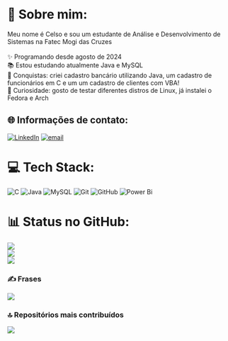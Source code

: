 # 💫 Sobre mim:
Meu nome é Celso e sou um estudante de Análise e Desenvolvimento de Sistemas na Fatec Mogi das Cruzes<br><br>✨ Programando desde agosto de 2024<br>📚 Estou estudando atualmente Java e MySQL<br>🎯 Conquistas: criei cadastro bancário utilizando Java, um cadastro de funcionários em C e um um cadastro de clientes com VBA!<br>🎲 Curiosidade: gosto de testar diferentes distros de Linux, já instalei o Fedora e Arch


## 🌐 Informações de contato:
[![LinkedIn](https://img.shields.io/badge/LinkedIn-%230077B5.svg?logo=linkedin&logoColor=white)](https://www.linkedin.com/in/celso-borges-90523525b/) [![email](https://img.shields.io/badge/Email-D14836?logo=gmail&logoColor=white)](mailto:borgesdesantanavicentecelso@gmail.com) 

# 💻 Tech Stack:
![C](https://img.shields.io/badge/c-%2300599C.svg?style=for-the-badge&logo=c&logoColor=white) ![Java](https://img.shields.io/badge/java-%23ED8B00.svg?style=for-the-badge&logo=openjdk&logoColor=white) ![MySQL](https://img.shields.io/badge/mysql-4479A1.svg?style=for-the-badge&logo=mysql&logoColor=white) ![Git](https://img.shields.io/badge/git-%23F05033.svg?style=for-the-badge&logo=git&logoColor=white) ![GitHub](https://img.shields.io/badge/github-%23121011.svg?style=for-the-badge&logo=github&logoColor=white) ![Power Bi](https://img.shields.io/badge/power_bi-F2C811?style=for-the-badge&logo=powerbi&logoColor=black)
# 📊 Status no GitHub:
![](https://github-readme-stats.vercel.app/api?username=celsoB-dev&theme=dark&hide_border=false&include_all_commits=false&count_private=false)<br/>
![](https://nirzak-streak-stats.vercel.app/?user=celsoB-dev&theme=dark&hide_border=false)<br/>
![](https://github-readme-stats.vercel.app/api/top-langs/?username=celsoB-dev&theme=dark&hide_border=false&include_all_commits=false&count_private=false&layout=compact)

### ✍️ Frases
![](https://quotes-github-readme.vercel.app/api?type=horizontal&theme=radical)

### 🔝 Repositórios mais contribuídos
![](https://github-contributor-stats.vercel.app/api?username=celsoB-dev&limit=5&theme=dark&combine_all_yearly_contributions=true)

<!-- Proudly created with GPRM ( https://gprm.itsvg.in ) -->
